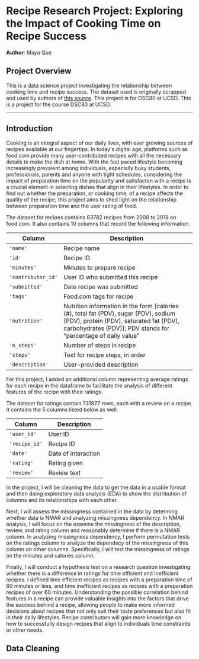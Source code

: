 # Recipe Research Project: Exploring the Impact of Cooking Time on Recipe Success

**Author**: Maya Que

## Project Overview

This is a data science project investigating the relationship between cooking time and recipe success. The dataset used is originally scrapped and used by authors of [this source](https://cseweb.ucsd.edu/~jmcauley/pdfs/emnlp19c.pdf). This project is for DSC80 at UCSD. This is a project for the course DSC80 at UCSD. 

---

## Introduction

Cooking is an integral aspect of our daily lives, with ever growing sources of recipes available at our fingertips. In today's digital age, platforms such as food.com provide many user-contributed recipes with all the necessary details to make the dish at home. With the fast paced lifestyle becoming increasingly prevalent among individuals, especially busy students, professionals, parents and anyone with tight schedules, considering the impact of preparation time on the popularity and satisfacton with a recipe is a crucial element in selecting dishes that align in their lifestyles. In order to find out whether the preparation, or cooking time, of a recipe affects the quality of the recipe, this project aims to shed light on the relationship between preparation time and the user rating of food.

The dataset for recipes contains 83782 recipes from 2008 to 2018 on food.com. It also contains 10 columns that record the following information. 

|Column	                 |Description|
|---                     |---        |
|`'name'	`            |Recipe name|
|`'id'`	                 |Recipe ID|
|`'minutes'`	         |Minutes to prepare recipe|
|`'contributor_id'`	     |User ID who submitted this recipe|
|`'submitted'`	            | Date recipe was submitted|
|`'tags'`	              |Food.com tags for recipe|
|`'nutrition'`	          |Nutrition information in the form [calories (#), total fat (PDV), sugar (PDV), sodium (PDV), protein    (PDV), saturated fat (PDV), carbohydrates (PDV)]; PDV stands for “percentage of daily value”|
|`'n_steps'`	          |Number of steps in recipe|
|`'steps'`	              |Text for recipe steps, in order|
|`'description'`	     | User-provided description|

For this project, I added an additional column representing average ratings for each recipe in the dataframe to facilitate the analysis of different features of the recipe with their ratings.

The dataset for ratings contain 731927 rows, each with a review on a recipe. It contains the 5 columns listed below as well.

|Column|Description|
|---|---|
|`'user_id'`	|User ID|
|`'recipe_id'`	|Recipe ID|
|`'date'`	|Date of interaction|
|`'rating'`	|Rating given|
|`'review'`	|Review text|

In the project, I will be cleaning the data to get the data in a usable format and then doing exploratory data analysis (EDA) to show the distribution of columns and its relationships with each other.

Next, I will assess the missingness contained in the data by determing whether data is NMAR and analyzing missingness dependency. In NMAR analysis, I will focus on the examine the missingness of the description, review, and rating column and reasonably determine if there is a NMAR column. In analyzing missingness dependency, I perform permutation tests on the ratings column to analyze the dependecy of the missingness of this column on other columns. Specifically, I will test the missingness of ratings on the minutes and calories column.

Finally, I will conduct a hypothesis test on a research question investigating whether there is a difference in ratings for time efficient and inefficient recipes. I defined time efficient recipes as recipes with a preparation time of 60 minutes or less, and time inefficient recipes as recipes with a preparation recipes of over 60 minutes. Understanding the possible correlation behind features in a recipe can provide valuable insights into the factors that drive the success behind a recipe, allowing people to make more informed decisions about recipes that not only suit their taste preferences but also fit in their daily lifestyles. Recipe contributors will gain more knowledge on how to successfully design recipes that align to individuals time constraints or other needs.

## Data Cleaning


















